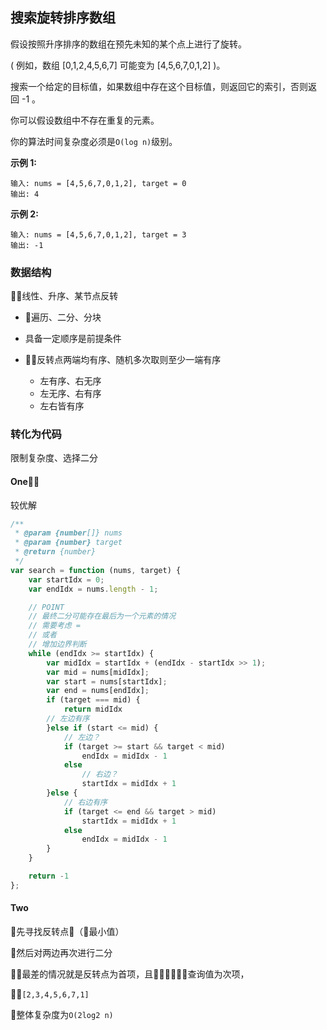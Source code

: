## 搜索旋转排序数组

假设按照升序排序的数组在预先未知的某个点上进行了旋转。

( 例如，数组 [0,1,2,4,5,6,7] 可能变为 [4,5,6,7,0,1,2] )。

搜索一个给定的目标值，如果数组中存在这个目标值，则返回它的索引，否则返回 -1 。

你可以假设数组中不存在重复的元素。

你的算法时间复杂度必须是`O(log n)`级别。

**示例 1:**

```
输入: nums = [4,5,6,7,0,1,2], target = 0
输出: 4
```

**示例 2:**

```
输入: nums = [4,5,6,7,0,1,2], target = 3
输出: -1
```

### 数据结构

线性、升序、某节点反转

* 遍历、二分、分块
* 具备一定顺序是前提条件
* 反转点两端均有序、随机多次取则至少一端有序

    * 左有序、右无序
    * 左无序、右有序
    * 左右皆有序

### 转化为代码

限制复杂度、选择二分

#### One

较优解

```javascript
/**
 * @param {number[]} nums
 * @param {number} target
 * @return {number}
 */
var search = function (nums, target) {
    var startIdx = 0;
    var endIdx = nums.length - 1;

    // POINT
    // 最终二分可能存在最后为一个元素的情况
    // 需要考虑 =
    // 或者
    // 增加边界判断
    while (endIdx >= startIdx) {
        var midIdx = startIdx + (endIdx - startIdx >> 1);
        var mid = nums[midIdx];
        var start = nums[startIdx];
        var end = nums[endIdx];
        if (target === mid) {
            return midIdx
        // 左边有序
        }else if (start <= mid) {
            // 左边？
            if (target >= start && target < mid)
                endIdx = midIdx - 1
            else
                // 右边？
                startIdx = midIdx + 1
        }else {
            // 右边有序
            if (target <= end && target > mid)
                startIdx = midIdx + 1
            else
                endIdx = midIdx - 1
        }
    }

    return -1
};
```

#### Two

先寻找反转点（最小值）

然后对两边再次进行二分

最差的情况就是反转点为首项，且查询值为次项，

`[2,3,4,5,6,7,1]`

整体复杂度为`O(2log2 n)`